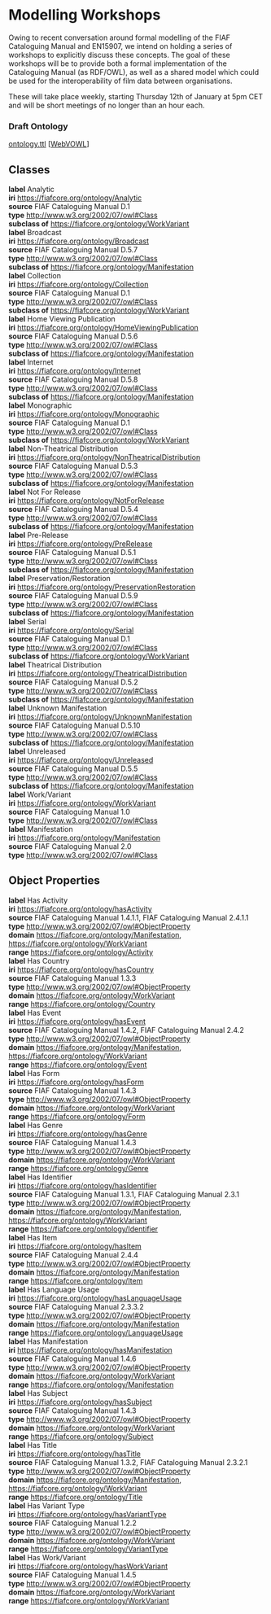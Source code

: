 # Modelling Workshops
Owing to recent conversation around formal modelling of the FIAF Cataloguing   Manual and EN15907, we intend on holding a series of workshops to explicitly   discuss these concepts. The goal of these workshops will be to provide both a   formal implementation of the Cataloguing Manual (as RDF/OWL), as well as a shared   model which could be used for the interoperability of film data between organisations.

These will take place weekly, starting Thursday 12th of January at 5pm CET and   will be short meetings of no longer than an hour each. 

### Draft Ontology

[ontology.ttl](ontology.ttl)   [[WebVOWL](http://vowl.visualdataweb.org/webvowl-old/webvowl-old.html#iri=https://raw.githubusercontent.com/FIAF/modelling-workshops/main/ontology.ttl)]

## **Classes**   
**label** Analytic   
**iri** https://fiafcore.org/ontology/Analytic   
**source** FIAF Cataloguing Manual D.1   
**type** http://www.w3.org/2002/07/owl#Class   
**subclass of** https://fiafcore.org/ontology/WorkVariant   
**label** Broadcast   
**iri** https://fiafcore.org/ontology/Broadcast   
**source** FIAF Cataloguing Manual D.5.7   
**type** http://www.w3.org/2002/07/owl#Class   
**subclass of** https://fiafcore.org/ontology/Manifestation   
**label** Collection   
**iri** https://fiafcore.org/ontology/Collection   
**source** FIAF Cataloguing Manual D.1   
**type** http://www.w3.org/2002/07/owl#Class   
**subclass of** https://fiafcore.org/ontology/WorkVariant   
**label** Home Viewing Publication   
**iri** https://fiafcore.org/ontology/HomeViewingPublication   
**source** FIAF Cataloguing Manual D.5.6   
**type** http://www.w3.org/2002/07/owl#Class   
**subclass of** https://fiafcore.org/ontology/Manifestation   
**label** Internet   
**iri** https://fiafcore.org/ontology/Internet   
**source** FIAF Cataloguing Manual D.5.8   
**type** http://www.w3.org/2002/07/owl#Class   
**subclass of** https://fiafcore.org/ontology/Manifestation   
**label** Monographic   
**iri** https://fiafcore.org/ontology/Monographic   
**source** FIAF Cataloguing Manual D.1   
**type** http://www.w3.org/2002/07/owl#Class   
**subclass of** https://fiafcore.org/ontology/WorkVariant   
**label** Non-Theatrical Distribution   
**iri** https://fiafcore.org/ontology/NonTheatricalDistribution   
**source** FIAF Cataloguing Manual D.5.3   
**type** http://www.w3.org/2002/07/owl#Class   
**subclass of** https://fiafcore.org/ontology/Manifestation   
**label** Not For Release   
**iri** https://fiafcore.org/ontology/NotForRelease   
**source** FIAF Cataloguing Manual D.5.4   
**type** http://www.w3.org/2002/07/owl#Class   
**subclass of** https://fiafcore.org/ontology/Manifestation   
**label** Pre-Release   
**iri** https://fiafcore.org/ontology/PreRelease   
**source** FIAF Cataloguing Manual D.5.1   
**type** http://www.w3.org/2002/07/owl#Class   
**subclass of** https://fiafcore.org/ontology/Manifestation   
**label** Preservation/Restoration   
**iri** https://fiafcore.org/ontology/PreservationRestoration   
**source** FIAF Cataloguing Manual D.5.9   
**type** http://www.w3.org/2002/07/owl#Class   
**subclass of** https://fiafcore.org/ontology/Manifestation   
**label** Serial   
**iri** https://fiafcore.org/ontology/Serial   
**source** FIAF Cataloguing Manual D.1   
**type** http://www.w3.org/2002/07/owl#Class   
**subclass of** https://fiafcore.org/ontology/WorkVariant   
**label** Theatrical Distribution   
**iri** https://fiafcore.org/ontology/TheatricalDistribution   
**source** FIAF Cataloguing Manual D.5.2   
**type** http://www.w3.org/2002/07/owl#Class   
**subclass of** https://fiafcore.org/ontology/Manifestation   
**label** Unknown Manifestation   
**iri** https://fiafcore.org/ontology/UnknownManifestation   
**source** FIAF Cataloguing Manual D.5.10    
**type** http://www.w3.org/2002/07/owl#Class   
**subclass of** https://fiafcore.org/ontology/Manifestation   
**label** Unreleased   
**iri** https://fiafcore.org/ontology/Unreleased   
**source** FIAF Cataloguing Manual D.5.5   
**type** http://www.w3.org/2002/07/owl#Class   
**subclass of** https://fiafcore.org/ontology/Manifestation   
**label** Work/Variant   
**iri** https://fiafcore.org/ontology/WorkVariant   
**source** FIAF Cataloguing Manual 1.0   
**type** http://www.w3.org/2002/07/owl#Class   
**label** Manifestation   
**iri** https://fiafcore.org/ontology/Manifestation   
**source** FIAF Cataloguing Manual 2.0   
**type** http://www.w3.org/2002/07/owl#Class   
## **Object Properties**   
**label** Has Activity   
**iri** https://fiafcore.org/ontology/hasActivity   
**source** FIAF Cataloguing Manual 1.4.1.1, FIAF Cataloguing Manual 2.4.1.1   
**type** http://www.w3.org/2002/07/owl#ObjectProperty   
**domain** https://fiafcore.org/ontology/Manifestation, https://fiafcore.org/ontology/WorkVariant   
**range** https://fiafcore.org/ontology/Activity   
**label** Has Country   
**iri** https://fiafcore.org/ontology/hasCountry   
**source** FIAF Cataloguing Manual 1.3.3   
**type** http://www.w3.org/2002/07/owl#ObjectProperty   
**domain** https://fiafcore.org/ontology/WorkVariant   
**range** https://fiafcore.org/ontology/Country   
**label** Has Event   
**iri** https://fiafcore.org/ontology/hasEvent   
**source** FIAF Cataloguing Manual 1.4.2, FIAF Cataloguing Manual 2.4.2   
**type** http://www.w3.org/2002/07/owl#ObjectProperty   
**domain** https://fiafcore.org/ontology/Manifestation, https://fiafcore.org/ontology/WorkVariant   
**range** https://fiafcore.org/ontology/Event   
**label** Has Form   
**iri** https://fiafcore.org/ontology/hasForm   
**source** FIAF Cataloguing Manual 1.4.3   
**type** http://www.w3.org/2002/07/owl#ObjectProperty   
**domain** https://fiafcore.org/ontology/WorkVariant   
**range** https://fiafcore.org/ontology/Form   
**label** Has Genre   
**iri** https://fiafcore.org/ontology/hasGenre   
**source** FIAF Cataloguing Manual 1.4.3   
**type** http://www.w3.org/2002/07/owl#ObjectProperty   
**domain** https://fiafcore.org/ontology/WorkVariant   
**range** https://fiafcore.org/ontology/Genre   
**label** Has Identifier   
**iri** https://fiafcore.org/ontology/hasIdentifier   
**source** FIAF Cataloguing Manual 1.3.1, FIAF Cataloguing Manual 2.3.1   
**type** http://www.w3.org/2002/07/owl#ObjectProperty   
**domain** https://fiafcore.org/ontology/Manifestation, https://fiafcore.org/ontology/WorkVariant   
**range** https://fiafcore.org/ontology/Identifier   
**label** Has Item   
**iri** https://fiafcore.org/ontology/hasItem   
**source** FIAF Cataloguing Manual 2.4.4   
**type** http://www.w3.org/2002/07/owl#ObjectProperty   
**domain** https://fiafcore.org/ontology/Manifestation   
**range** https://fiafcore.org/ontology/Item   
**label** Has Language Usage   
**iri** https://fiafcore.org/ontology/hasLanguageUsage   
**source** FIAF Cataloguing Manual 2.3.3.2   
**type** http://www.w3.org/2002/07/owl#ObjectProperty   
**domain** https://fiafcore.org/ontology/Manifestation   
**range** https://fiafcore.org/ontology/LanguageUsage   
**label** Has Manifestation   
**iri** https://fiafcore.org/ontology/hasManifestation   
**source** FIAF Cataloguing Manual 1.4.6   
**type** http://www.w3.org/2002/07/owl#ObjectProperty   
**domain** https://fiafcore.org/ontology/WorkVariant   
**range** https://fiafcore.org/ontology/Manifestation   
**label** Has Subject   
**iri** https://fiafcore.org/ontology/hasSubject   
**source** FIAF Cataloguing Manual 1.4.3   
**type** http://www.w3.org/2002/07/owl#ObjectProperty   
**domain** https://fiafcore.org/ontology/WorkVariant   
**range** https://fiafcore.org/ontology/Subject   
**label** Has Title   
**iri** https://fiafcore.org/ontology/hasTitle   
**source** FIAF Cataloguing Manual 1.3.2, FIAF Cataloguing Manual 2.3.2.1   
**type** http://www.w3.org/2002/07/owl#ObjectProperty   
**domain** https://fiafcore.org/ontology/Manifestation, https://fiafcore.org/ontology/WorkVariant   
**range** https://fiafcore.org/ontology/Title   
**label** Has Variant Type   
**iri** https://fiafcore.org/ontology/hasVariantType   
**source** FIAF Cataloguing Manual 1.2.2   
**type** http://www.w3.org/2002/07/owl#ObjectProperty   
**domain** https://fiafcore.org/ontology/WorkVariant   
**range** https://fiafcore.org/ontology/VariantType   
**label** Has Work/Variant   
**iri** https://fiafcore.org/ontology/hasWorkVariant   
**source** FIAF Cataloguing Manual 1.4.5   
**type** http://www.w3.org/2002/07/owl#ObjectProperty   
**domain** https://fiafcore.org/ontology/WorkVariant   
**range** https://fiafcore.org/ontology/WorkVariant   
